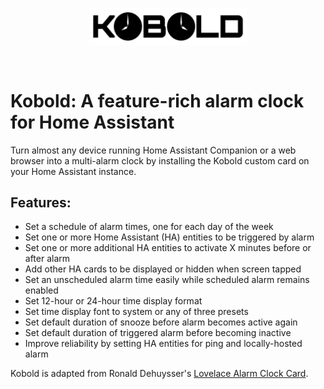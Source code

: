 <br><br>
<div align="center">
    <img src="./assets/kobold-logo.svg" alt="Kobolt Logo" width="50%" align="center" />
</div>
<br><br>

# Kobold: A feature-rich alarm clock for Home Assistant

Turn almost any device running Home Assistant Companion or a web browser into a multi-alarm clock by installing the Kobold custom card on your Home Assistant instance.

## Features:

- Set a schedule of alarm times, one for each day of the week
- Set one or more Home Assistant (HA) entities to be triggered by alarm
- Set one or more additional HA entities to activate X minutes before or after alarm
- Add other HA cards to be displayed or hidden when screen tapped
- Set an unscheduled alarm time easily while scheduled alarm remains enabled
- Set 12-hour or 24-hour time display format
- Set time display font to system or any of three presets
- Set default duration of snooze before alarm becomes active again
- Set default duration of triggered alarm before becoming inactive
- Improve reliability by setting HA entities for ping and locally-hosted alarm

Kobold is adapted from Ronald Dehuysser's [Lovelace Alarm Clock Card](https://github.com/rdehuyss/homeassistant-lovelace-alarm-clock-card).